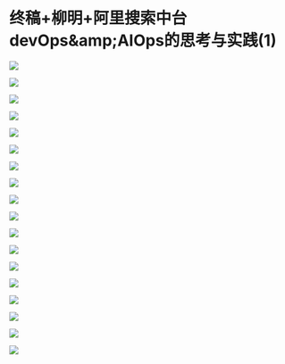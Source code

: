 # 终稿+柳明+阿里搜索中台devOps&amp;amp;AIOps的思考与实践(1)

![](images\095214749qZTLXp\201905130952_4.png)

![](images\095214749qZTLXp\201905130952_5.png)

![](images\095214749qZTLXp\201905130952_6.png)

![](images\095214749qZTLXp\201905130952_7.png)

![](images\095214749qZTLXp\201905130952_8.png)

![](images\095214749qZTLXp\201905130952_9.png)

![](images\095214749qZTLXp\201905130952_10.png)

![](images\095214749qZTLXp\201905130952_11.png)

![](images\095214749qZTLXp\201905130952_12.png)

![](images\095214749qZTLXp\201905130952_13.png)

![](images\095214749qZTLXp\201905130952_14.png)

![](images\095214749qZTLXp\201905130952_15.png)

![](images\095214749qZTLXp\201905130952_16.png)

![](images\095214749qZTLXp\201905130952_17.png)

![](images\095214749qZTLXp\201905130952_18.png)

![](images\095214749qZTLXp\201905130952_19.png)

![](images\095214749qZTLXp\201905130952_20.png)

![](images\095214749qZTLXp\201905130952_21.png)

